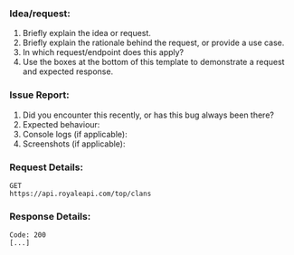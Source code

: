 <!--
USE THIS TEMPLATE. Not using the template will result in invalid issues being closed without a response.
Some guidelines: 
If it’s a question (anything along the lines of “How do I … in Postman”), the answer might lie in our documentation - https://docs.royaleapi.com/
-->

<!-- For Feature requests: -->
### Idea/request:
  1. Briefly explain the idea or request.
  1. Briefly explain the rationale behind the request, or provide a use case.
  1. In which request/endpoint does this apply?
  1. Use the boxes at the bottom of this template to demonstrate a request and expected response.

<!-- For bug reports: -->
### Issue Report:
  1. Did you encounter this recently, or has this bug always been there?
  1. Expected behaviour: 
  1. Console logs (if applicable): 
  1. Screenshots (if applicable):

<!-- Steps to reproduce the problem -->

### Request Details:
<!-- Paste the exact request, including the tag, sent to the server below: -->
```
GET
https://api.royaleapi.com/top/clans
```

### Response Details:
<!-- Paste the exact response received from the server below: -->

```
Code: 200
[...]
```
